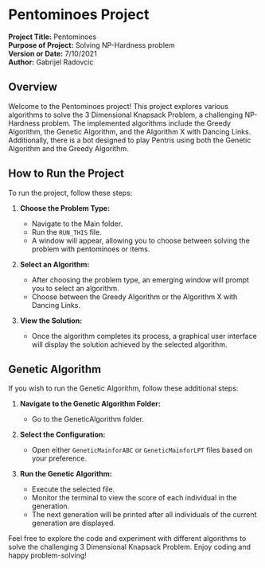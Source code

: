 # Pentominoes Project

**Project Title:** Pentominoes  
**Purpose of Project:** Solving NP-Hardness problem  
**Version or Date:** 7/10/2021  
**Author:** Gabrijel Radovcic  

## Overview

Welcome to the Pentominoes project! This project explores various algorithms to solve the 3 Dimensional Knapsack Problem, a challenging NP-Hardness problem. The implemented algorithms include the Greedy Algorithm, the Genetic Algorithm, and the Algorithm X with Dancing Links. Additionally, there is a bot designed to play Pentris using both the Genetic Algorithm and the Greedy Algorithm.

## How to Run the Project

To run the project, follow these steps:

1. **Choose the Problem Type:**
   - Navigate to the Main folder.
   - Run the `RUN_THIS` file.
   - A window will appear, allowing you to choose between solving the problem with pentominoes or items.

2. **Select an Algorithm:**
   - After choosing the problem type, an emerging window will prompt you to select an algorithm.
   - Choose between the Greedy Algorithm or the Algorithm X with Dancing Links.

3. **View the Solution:**
   - Once the algorithm completes its process, a graphical user interface will display the solution achieved by the selected algorithm.

## Genetic Algorithm

If you wish to run the Genetic Algorithm, follow these additional steps:

1. **Navigate to the Genetic Algorithm Folder:**
   - Go to the GeneticAlgorithm folder.

2. **Select the Configuration:**
   - Open either `GeneticMainforABC` or `GeneticMainforLPT` files based on your preference.

3. **Run the Genetic Algorithm:**
   - Execute the selected file.
   - Monitor the terminal to view the score of each individual in the generation.
   - The next generation will be printed after all individuals of the current generation are displayed.

Feel free to explore the code and experiment with different algorithms to solve the challenging 3 Dimensional Knapsack Problem. Enjoy coding and happy problem-solving!
